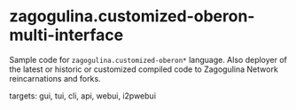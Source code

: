 # zagogulina.customized-oberon-multi-interface

Sample code for `zagogulina.customized-oberon*` language. Also deployer of the latest or historic or customized compiled code to Zagogulina Network reincarnations and forks.

targets: gui, tui, cli, api, webui, i2pwebui

